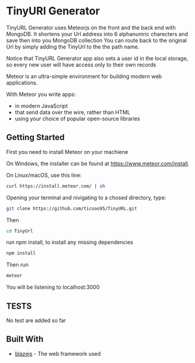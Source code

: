 # TinyURl Generator

TinyURL Generator uses Meteorjs on the front and the back end with MongoDB.
It shortens your Url address into 6 alphanumric charecters and save then into you MongoDB collection
You can route back to the original Url by simply adding the TinyUrl to the the path name.

Notice that TinyURL Generator app also sets a user id in the local storage, so every new user will have access only to their own
records


Meteor is an ultra-simple environment for building modern web
applications.

With Meteor you write apps:

* in modern JavaScript
* that send data over the wire, rather than HTML
* using your choice of popular open-source libraries


## Getting Started
First you need to install Meteor on your machiene

On Windows, the installer can be found at https://www.meteor.com/install.

On Linux/macOS, use this line:

```bash
curl https://install.meteor.com/ | sh
```

Opening your terminal and nivigating to a chosed directory, type:

```bash
git clone https://github.com/ticooo95/TinyURL.git
```
Then

```bash
cd TinyUrl
```

run npm install, to install any missing dependencies

```bash
npm install
```

Then run

```bash
meteor
```

You will be listening to localhost:3000

## TESTS
No test are added so far


## Built With

* [blazejs](http://blazejs.org/) - The web framework used
